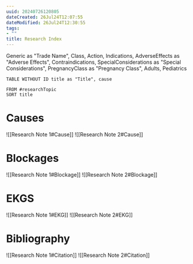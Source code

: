```yaml
---
uuid: 20240726120805
dateCreated: 26Jul24T12:07:55
dateModified: 26Jul24T12:30:55
tags: 
- ""
title: Research Index
---
```


Generic as "Trade Name", Class, Action, Indications, AdverseEffects as "Adverse Effects", Contraindications, SpecialConsiderations as "Special Considerations", PregnancyClass as "Pregnancy Class", Adults, Pediatrics
```dataview
TABLE WITHOUT ID title as "Title", cause

FROM #researchTopic
SORT title
```

# Causes

![[Research Note 1#Cause]]
![[Research Note 2#Cause]]

# Blockages

![[Research Note 1#Blockage]]
![[Research Note 2#Blockage]]

# EKGS

![[Research Note 1#EKG]]
![[Research Note 2#EKG]]

# Bibliography

![[Research Note 1#Citation]]
![[Research Note 2#Citation]]